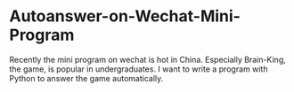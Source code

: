 # Autoanswer-on-Wechat-Mini-Program
Recently the mini program on wechat is hot in China. Especially Brain-King, the game, is popular in undergraduates. I want to write a program with Python to answer the game automatically.
